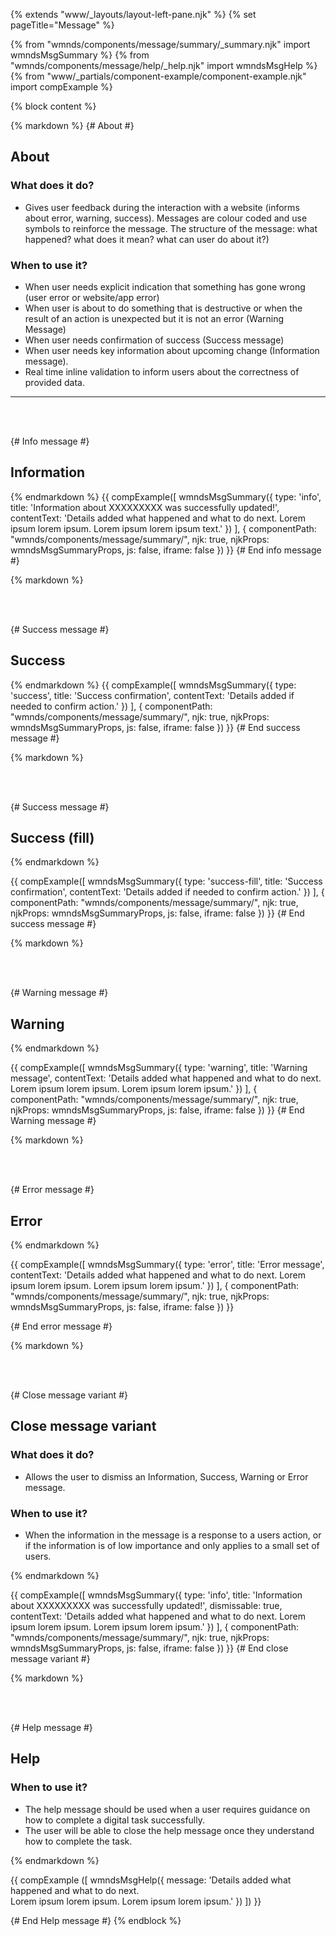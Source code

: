 {% extends "www/_layouts/layout-left-pane.njk" %}
{% set pageTitle="Message" %}

{% from "wmnds/components/message/summary/_summary.njk" import wmndsMsgSummary %}
{% from "wmnds/components/message/help/_help.njk" import wmndsMsgHelp %}
{% from "www/_partials/component-example/component-example.njk" import compExample %}

{% block content %}

{% markdown %}
{# About #}

## About

### What does it do?

- Gives user feedback during the interaction with a website (informs about error, warning, success). Messages are colour coded and use symbols to reinforce the message. The structure of the message: what happened? what does it mean? what can user do about it?)

<h3>When to use it?</h3>

- When user needs explicit indication that something has gone wrong (user error or website/app error)
- When user is about to do something that is destructive or when the result of an action is unexpected but it is not an error (Warning Message)
- When user needs confirmation of success (Success message)
- When user needs key information about upcoming change (Information message).
- Real time inline validation to inform users about the correctness of provided data.

---

<br /><br />

{# Info message #}

## Information

{% endmarkdown %}
{{
  compExample([
    wmndsMsgSummary({
      type: 'info',
      title: 'Information about XXXXXXXXX was successfully updated!',
      contentText: 'Details added what happened and what to do next. Lorem ipsum lorem ipsum. Lorem ipsum lorem ipsum text.'
    })
  ],
  {
    componentPath: "wmnds/components/message/summary/",
    njk: true,
    njkProps: wmndsMsgSummaryProps,
    js: false,
    iframe: false
  })
}}
{# End info message #}

{% markdown %}

<br /><br />

{# Success message #}

## Success

{% endmarkdown %}
{{
  compExample([
    wmndsMsgSummary({
      type: 'success',
      title: 'Success confirmation',
      contentText: 'Details added if needed to confirm action.'
    })
  ],
  {
    componentPath: "wmnds/components/message/summary/",
    njk: true,
    njkProps: wmndsMsgSummaryProps,
    js: false,
    iframe: false
  })
}}
{# End success message #}

{% markdown %}

<br /><br />

{# Success message #}

## Success (fill)

{% endmarkdown %}

{{
  compExample([
    wmndsMsgSummary({
      type: 'success-fill',
      title: 'Success confirmation',
      contentText: 'Details added if needed to confirm action.'
    })
  ],
  {
    componentPath: "wmnds/components/message/summary/",
    njk: true,
    njkProps: wmndsMsgSummaryProps,
    js: false,
    iframe: false
  })
}}
{# End success message #}

{% markdown %}

<br /><br />

{# Warning message #}

## Warning

{% endmarkdown %}

{{
  compExample([
    wmndsMsgSummary({
      type: 'warning',
      title: 'Warning message',
      contentText: 'Details added what happened and what to do next. Lorem ipsum lorem ipsum. Lorem ipsum lorem ipsum.'
    })
  ],
  {
    componentPath: "wmnds/components/message/summary/",
    njk: true,
    njkProps: wmndsMsgSummaryProps,
    js: false,
    iframe: false
  })
}}
{# End Warning message #}

{% markdown %}

<br /><br />

{# Error message #}

## Error

{% endmarkdown %}

{{
  compExample([
    wmndsMsgSummary({
      type: 'error',
      title: 'Error message',
      contentText: 'Details added what happened and what to do next. Lorem ipsum lorem ipsum. Lorem ipsum lorem ipsum.'
    })
  ],
  {
    componentPath: "wmnds/components/message/summary/",
    njk: true,
    njkProps: wmndsMsgSummaryProps,
    js: false,
    iframe: false
  })
}}

{# End error message #}

{% markdown %}

<br /><br />

{# Close message variant #}

## Close message variant

<h3>What does it do?</h3>

- Allows the user to dismiss an Information, Success, Warning or Error message.

<h3>When to use it?</h3>

- When the information in the message is a response to a users action, or if the information is of low importance and only applies to a small set of users.

{% endmarkdown %}

{{
  compExample([
    wmndsMsgSummary({
      type: 'info',
      title: 'Information about XXXXXXXXX was successfully updated!',
      dismissable: true,
      contentText: 'Details added what happened and what to do next. Lorem ipsum lorem ipsum. Lorem ipsum lorem ipsum.'
    })
  ],
  {
    componentPath: "wmnds/components/message/summary/",
    njk: true,
    njkProps: wmndsMsgSummaryProps,
    js: false,
    iframe: false
  })
}}
{# End close message variant #}

{% markdown %}

<br /><br />

{# Help message #}

## Help

<h3>When to use it?</h3>

- The help message should be used when a user requires guidance on how to complete a digital task successfully.
- The user will be able to close the help message once they understand how to complete the task.

{% endmarkdown %}

{{ compExample
  ([
    wmndsMsgHelp({
      message: 'Details added what happened and what to do next.<br /> Lorem ipsum lorem ipsum. Lorem ipsum lorem ipsum.'
    })
  ])
}}

{# End Help message #}
{% endblock %}
